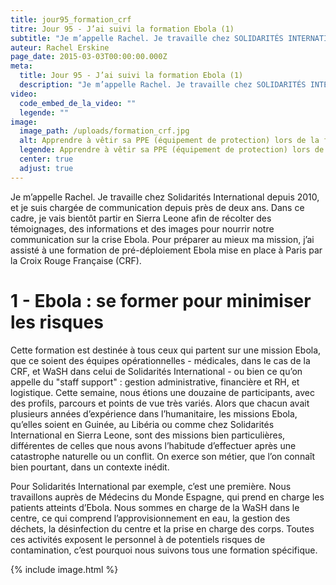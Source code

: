 ```yaml
---
title: jour95_formation_crf
titre: Jour 95 - J’ai suivi la formation Ebola (1)
subtitle: "Je m’appelle Rachel. Je travaille chez SOLIDARITÉS INTERNATIONAL depuis 2010, et je suis chargée de communication depuis près de deux ans. Dans ce cadre, je vais bientôt partir en Sierra Leone..."
auteur: Rachel Erskine
page_date: 2015-03-03T00:00:00.000Z
meta:
  title: Jour 95 - J’ai suivi la formation Ebola (1)
  description: "Je m’appelle Rachel. Je travaille chez SOLIDARITÉS INTERNATIONAL depuis 2010, et je suis chargée de communication depuis près de deux ans. Dans ce cadre, je vais bientôt partir en Sierra Leone..."
video:
  code_embed_de_la_video: ""
  legende: ""
image:
  image_path: /uploads/formation_crf.jpg
  alt: Apprendre à vêtir sa PPE (équipement de protection) lors de la formation
  legende: Apprendre à vêtir sa PPE (équipement de protection) lors de la formation
  center: true
  adjust: true
---
```

Je m’appelle Rachel. Je travaille chez Solidarit&eacute;s International depuis 2010, et je suis charg&eacute;e de communication depuis pr&egrave;s de deux ans. Dans ce cadre, je vais bient&ocirc;t partir en Sierra Leone afin de r&eacute;colter des t&eacute;moignages, des informations et des images pour nourrir notre communication sur la crise Ebola. Pour pr&eacute;parer au mieux ma mission, j’ai assist&eacute; &agrave; une formation de pr&eacute;-d&eacute;ploiement Ebola mise en place &agrave; Paris par la Croix Rouge Fran&ccedil;aise (CRF).

# 1 - Ebola : se former pour minimiser les risques

Cette formation est destin&eacute;e &agrave; tous ceux qui partent sur une mission Ebola, que ce soient des &eacute;quipes op&eacute;rationnelles - m&eacute;dicales, dans le cas de la CRF, et WaSH dans celui de Solidarit&eacute;s International - ou bien ce qu’on appelle du "staff support" : gestion administrative, financi&egrave;re et RH, et logistique. Cette semaine, nous &eacute;tions une douzaine de participants, avec des profils, parcours et points de vue tr&egrave;s vari&eacute;s. Alors que chacun avait plusieurs ann&eacute;es d’exp&eacute;rience dans l’humanitaire, les missions Ebola, qu’elles soient en Guin&eacute;e, au Lib&eacute;ria ou comme chez Solidarit&eacute;s International en Sierra Leone, sont des missions bien particuli&egrave;res, diff&eacute;rentes de celles que nous avons l’habitude d’effectuer apr&egrave;s une catastrophe naturelle ou un conflit. On exerce son m&eacute;tier, que l’on conna&icirc;t bien pourtant, dans un contexte in&eacute;dit.

Pour Solidarit&eacute;s International par exemple, c’est une premi&egrave;re. Nous travaillons aupr&egrave;s de M&eacute;decins du Monde Espagne, qui prend en charge les patients atteints d’Ebola. Nous sommes en charge de la WaSH dans le centre, ce qui comprend l’approvisionnement en eau, la gestion des d&eacute;chets, la d&eacute;sinfection du centre et la prise en charge des corps. Toutes ces activit&eacute;s exposent le personnel &agrave; de potentiels risques de contamination, c’est pourquoi nous suivons tous une formation sp&eacute;cifique.

{% include image.html %}